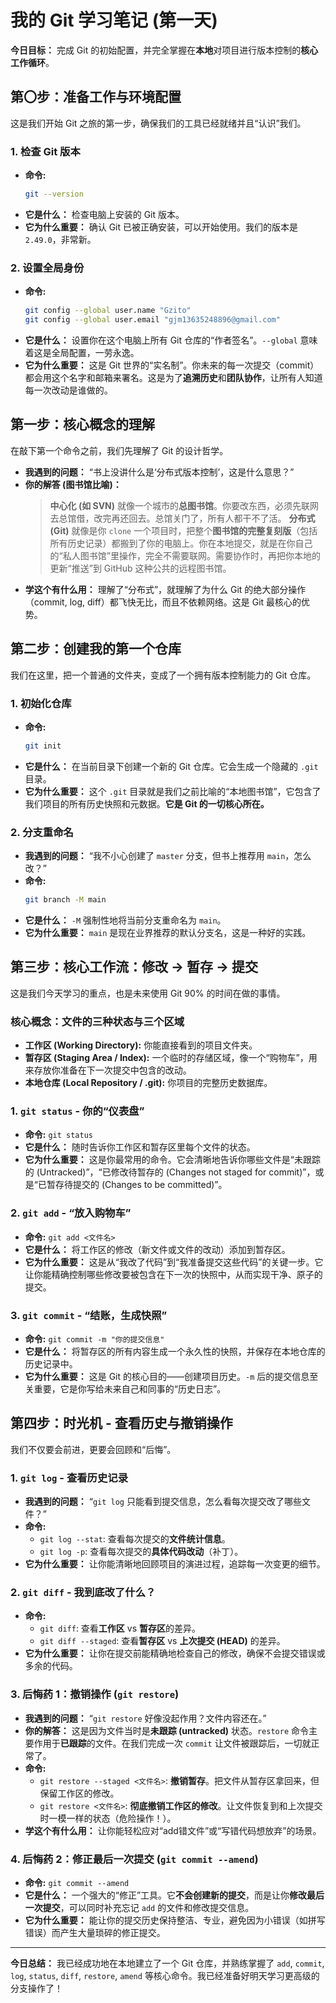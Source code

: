 # **我的 Git 学习笔记 (第一天)**

**今日目标：** 完成 Git 的初始配置，并完全掌握在**本地**对项目进行版本控制的**核心工作循环**。

## 第〇步：准备工作与环境配置

这是我们开始 Git 之旅的第一步，确保我们的工具已经就绪并且“认识”我们。

### 1. 检查 Git 版本

- **命令:**
  ```bash
  git --version
  ```
- **它是什么：** 检查电脑上安装的 Git 版本。
- **它为什么重要：** 确认 Git 已被正确安装，可以开始使用。我们的版本是 `2.49.0`，非常新。

### 2. 设置全局身份

- **命令:**
  ```bash
  git config --global user.name "Gzito"
  git config --global user.email "gjm13635248896@gmail.com"
  ```
- **它是什么：** 设置你在这个电脑上所有 Git 仓库的“作者签名”。`--global` 意味着这是全局配置，一劳永逸。
- **它为什么重要：** 这是 Git 世界的“实名制”。你未来的每一次提交（commit）都会用这个名字和邮箱来署名。这是为了**追溯历史**和**团队协作**，让所有人知道每一次改动是谁做的。

## 第一步：核心概念的理解

在敲下第一个命令之前，我们先理解了 Git 的设计哲学。

- **我遇到的问题：** “书上没讲什么是‘分布式版本控制’，这是什么意思？”
- **你的解答 (图书馆比喻)：**
  > **中心化 (如 SVN)** 就像一个城市的**总图书馆**。你要改东西，必须先联网去总馆借，改完再还回去。总馆关门了，所有人都干不了活。
  > **分布式 (Git)** 就像是你 `clone` 一个项目时，把整个**图书馆的完整复刻版**（包括所有历史记录）都搬到了你的电脑上。你在本地提交，就是在你自己的“私人图书馆”里操作，完全不需要联网。需要协作时，再把你本地的更新“推送”到 GitHub 这种公共的远程图书馆。
- **学这个有什么用：** 理解了“分布式”，就理解了为什么 Git 的绝大部分操作（commit, log, diff）都飞快无比，而且不依赖网络。这是 Git 最核心的优势。

## 第二步：创建我的第一个仓库

我们在这里，把一个普通的文件夹，变成了一个拥有版本控制能力的 Git 仓库。

### 1. 初始化仓库

- **命令:**
  ```bash
  git init
  ```
- **它是什么：** 在当前目录下创建一个新的 Git 仓库。它会生成一个隐藏的 `.git` 目录。
- **它为什么重要：** 这个 `.git` 目录就是我们之前比喻的“本地图书馆”，它包含了我们项目的所有历史快照和元数据。**它是 Git 的一切核心所在。**

### 2. 分支重命名

- **我遇到的问题：** “我不小心创建了 `master` 分支，但书上推荐用 `main`，怎么改？”
- **命令:**
  ```bash
  git branch -M main
  ```
- **它是什么：** `-M` 强制性地将当前分支重命名为 `main`。
- **它为什么重要：** `main` 是现在业界推荐的默认分支名，这是一种好的实践。

## 第三步：核心工作流：修改 -> 暂存 -> 提交

这是我们今天学习的重点，也是未来使用 Git 90% 的时间在做的事情。

### 核心概念：文件的三种状态与三个区域

- **工作区 (Working Directory):** 你能直接看到的项目文件夹。
- **暂存区 (Staging Area / Index):** 一个临时的存储区域，像一个“购物车”，用来存放你准备在下一次提交中包含的改动。
- **本地仓库 (Local Repository / .git):** 你项目的完整历史数据库。

### 1. `git status` - 你的“仪表盘”

- **命令:** `git status`
- **它是什么：** 随时告诉你工作区和暂存区里每个文件的状态。
- **它为什么重要：** 这是你最常用的命令。它会清晰地告诉你哪些文件是“未跟踪的 (Untracked)”，“已修改待暂存的 (Changes not staged for commit)”，或是“已暂存待提交的 (Changes to be committed)”。

### 2. `git add` - “放入购物车”

- **命令:** `git add <文件名>`
- **它是什么：** 将工作区的修改（新文件或文件的改动）添加到暂存区。
- **它为什么重要：** 这是从“我改了代码”到“我准备提交这些代码”的关键一步。它让你能精确控制哪些修改要被包含在下一次的快照中，从而实现干净、原子的提交。

### 3. `git commit` - “结账，生成快照”

- **命令:** `git commit -m "你的提交信息"`
- **它是什么：** 将暂存区的所有内容生成一个永久性的快照，并保存在本地仓库的历史记录中。
- **它为什么重要：** 这是 Git 的核心目的——创建项目历史。`-m` 后的提交信息至关重要，它是你写给未来自己和同事的“历史日志”。

## 第四步：时光机 - 查看历史与撤销操作

我们不仅要会前进，更要会回顾和“后悔”。

### 1. `git log` - 查看历史记录

- **我遇到的问题：** “`git log` 只能看到提交信息，怎么看每次提交改了哪些文件？”
- **命令:**
  - `git log --stat`: 查看每次提交的**文件统计信息**。
  - `git log -p`: 查看每次提交的**具体代码改动**（补丁）。
- **它为什么重要：** 让你能清晰地回顾项目的演进过程，追踪每一次变更的细节。

### 2. `git diff` - 我到底改了什么？

- **命令:**
  - `git diff`: 查看**工作区** vs **暂存区**的差异。
  - `git diff --staged`: 查看**暂存区** vs **上次提交 (HEAD)** 的差异。
- **它为什么重要：** 让你在提交前能精确地检查自己的修改，确保不会提交错误或多余的代码。

### 3. 后悔药 1：撤销操作 (`git restore`)

- **我遇到的问题：** “`git restore` 好像没起作用？文件内容还在。”
- **你的解答：** 这是因为文件当时是**未跟踪 (untracked)** 状态。`restore` 命令主要作用于**已跟踪**的文件。在我们完成一次 `commit` 让文件被跟踪后，一切就正常了。
- **命令:**
  - `git restore --staged <文件名>`: **撤销暂存**。把文件从暂存区拿回来，但保留工作区的修改。
  - `git restore <文件名>`: **彻底撤销工作区的修改**。让文件恢复到和上次提交时一模一样的状态（危险操作！）。
- **学这个有什么用：** 让你能轻松应对“add错文件”或“写错代码想放弃”的场景。

### 4. 后悔药 2：修正最后一次提交 (`git commit --amend`)

- **命令:** `git commit --amend`
- **它是什么：** 一个强大的“修正”工具。它**不会创建新的提交**，而是让你**修改最后一次提交**，可以同时补充忘记 `add` 的文件和修改提交信息。
- **它为什么重要：** 能让你的提交历史保持整洁、专业，避免因为小错误（如拼写错误）而产生大量琐碎的修正提交。

---

**今日总结：** 我已经成功地在本地建立了一个 Git 仓库，并熟练掌握了 `add`, `commit`, `log`, `status`, `diff`, `restore`, `amend` 等核心命令。我已经准备好明天学习更高级的分支操作了！

